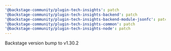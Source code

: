 ```yaml
---
'@backstage-community/plugin-tech-insights': patch
'@backstage-community/plugin-tech-insights-backend': patch
'@backstage-community/plugin-tech-insights-backend-module-jsonfc': patch
'@backstage-community/plugin-tech-insights-common': patch
'@backstage-community/plugin-tech-insights-node': patch
---
```


Backstage version bump to v1.30.2
